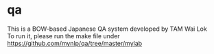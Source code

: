 # qa
 This is a BOW-based Japanese QA system developed by TAM Wai Lok       
 To run it, please run the make file under https://github.com/mynlp/qa/tree/master/mylab

